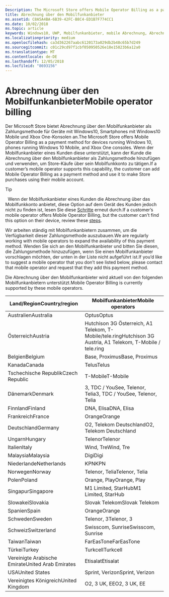 ```yaml
---
Description: The Microsoft Store offers Mobile Operator Billing as a payment method for mobile operators who support this capability.
title: Abrechnung über den Mobilfunkanbieter
ms.assetid: C8A5A4BA-6B39-42FC-B8C4-ED1B7F774CC1
ms.date: 10/02/2018
ms.topic: article
keywords: Windows10, UWP, Mobilfunkanbieter, mobile Abrechnung, Abrechnung über den Mobilfunkanbieter
ms.localizationpriority: medium
ms.openlocfilehash: ca3d362267aabc6120173a029db2b48c65b7d249
ms.sourcegitcommit: c01c29cd97f1cbf050950526e18e15823b6a12a0
ms.translationtype: MT
ms.contentlocale: de-DE
ms.lasthandoff: 12/05/2018
ms.locfileid: "8693156"
---
```

# <a name="mobile-operator-billing"></a><span data-ttu-id="2ff20-103">Abrechnung über den Mobilfunkanbieter</span><span class="sxs-lookup"><span data-stu-id="2ff20-103">Mobile operator billing</span></span>


<span data-ttu-id="2ff20-104">Der Microsoft Store bietet Abrechnung über den Mobilfunkanbieter als Zahlungsmethode für Geräte mit Windows10, Smartphones mit Windows10 Mobile und Xbox One-Konsolen an.</span><span class="sxs-lookup"><span data-stu-id="2ff20-104">The Microsoft Store offers Mobile Operator Billing as a payment method for devices running Windows 10, phones running Windows 10 Mobile, and Xbox One consoles.</span></span> <span data-ttu-id="2ff20-105">Wenn der Mobilfunkanbieter eines Kunden diese unterstützt, kann der Kunde die Abrechnung über den Mobilfunkanbieter als Zahlungsmethode hinzufügen und verwenden, um Store-Käufe über sein Mobilfunkkonto zu tätigen.</span><span class="sxs-lookup"><span data-stu-id="2ff20-105">If a customer’s mobile operator supports this capability, the customer can add Mobile Operator Billing as a payment method and use it to make Store purchases using their mobile account.</span></span>

> [!TIP]
>  <span data-ttu-id="2ff20-106">Wenn der Mobilfunkanbieter eines Kunden die Abrechnung über das Mobilfunkkonto anbietet, diese Option auf dem Gerät des Kunden jedoch nicht zu finden ist, lesen Sie diese [Schritte](http://go.microsoft.com/fwlink/p/?LinkId=523993) erneut durch.</span><span class="sxs-lookup"><span data-stu-id="2ff20-106">If a customer’s mobile operator offers Mobile Operator Billing, but the customer can't find this option on their device, review these [steps](http://go.microsoft.com/fwlink/p/?LinkId=523993).</span></span>

<span data-ttu-id="2ff20-107">Wir arbeiten ständig mit Mobilfunkanbietern zusammen, um die Verfügbarkeit dieser Zahlungsmethode auszubauen.</span><span class="sxs-lookup"><span data-stu-id="2ff20-107">We are regularly working with mobile operators to expand the availability of this payment method.</span></span> <span data-ttu-id="2ff20-108">Wenden Sie sich an den Mobilfunkanbieter und bitten Sie diesen, die Zahlungsmethode hinzuzufügen, wenn Sie einen Mobilfunkanbieter vorschlagen möchten, der unten in der Liste nicht aufgeführt ist.</span><span class="sxs-lookup"><span data-stu-id="2ff20-108">If you’d like to suggest a mobile operator that you don’t see listed below, please contact that mobile operator and request that they add this payment method.</span></span>

<span data-ttu-id="2ff20-109">Die Abrechnung über den Mobilfunkanbieter wird aktuell von den folgenden Mobilfunkanbietern unterstützt.</span><span class="sxs-lookup"><span data-stu-id="2ff20-109">Mobile Operator Billing is currently supported by these mobile operators.</span></span>

| <span data-ttu-id="2ff20-110">Land/Region</span><span class="sxs-lookup"><span data-stu-id="2ff20-110">Country/region</span></span>  | <span data-ttu-id="2ff20-111">Mobilfunkanbieter</span><span class="sxs-lookup"><span data-stu-id="2ff20-111">Mobile operators</span></span>                 |
|-----------------|----------------------------------|
| <span data-ttu-id="2ff20-112">Australien</span><span class="sxs-lookup"><span data-stu-id="2ff20-112">Australia</span></span>       | <span data-ttu-id="2ff20-113">Optus</span><span class="sxs-lookup"><span data-stu-id="2ff20-113">Optus</span></span>                            |
| <span data-ttu-id="2ff20-114">Österreich</span><span class="sxs-lookup"><span data-stu-id="2ff20-114">Austria</span></span>         | <span data-ttu-id="2ff20-115">Hutchison 3G Österreich, A1 Telekom, T-Mobile/tele.ring</span><span class="sxs-lookup"><span data-stu-id="2ff20-115">Hutchison 3G Austria, A1 Telekom, T-Mobile / tele.ring</span></span>  |
| <span data-ttu-id="2ff20-116">Belgien</span><span class="sxs-lookup"><span data-stu-id="2ff20-116">Belgium</span></span>         | <span data-ttu-id="2ff20-117">Base, Proximus</span><span class="sxs-lookup"><span data-stu-id="2ff20-117">Base, Proximus</span></span>                   |
| <span data-ttu-id="2ff20-118">Kanada</span><span class="sxs-lookup"><span data-stu-id="2ff20-118">Canada</span></span>          | <span data-ttu-id="2ff20-119">Telus</span><span class="sxs-lookup"><span data-stu-id="2ff20-119">Telus</span></span>                            |
| <span data-ttu-id="2ff20-120">Tschechische Republik</span><span class="sxs-lookup"><span data-stu-id="2ff20-120">Czech Republic</span></span>  | <span data-ttu-id="2ff20-121">T-Mobile</span><span class="sxs-lookup"><span data-stu-id="2ff20-121">T-Mobile</span></span>                         |
| <span data-ttu-id="2ff20-122">Dänemark</span><span class="sxs-lookup"><span data-stu-id="2ff20-122">Denmark</span></span>         | <span data-ttu-id="2ff20-123">3, TDC / YouSee, Telenor, Telia</span><span class="sxs-lookup"><span data-stu-id="2ff20-123">3, TDC / YouSee, Telenor, Telia</span></span>  |
| <span data-ttu-id="2ff20-124">Finnland</span><span class="sxs-lookup"><span data-stu-id="2ff20-124">Finland</span></span>         | <span data-ttu-id="2ff20-125">DNA, Elisa</span><span class="sxs-lookup"><span data-stu-id="2ff20-125">DNA, Elisa</span></span>                       |
| <span data-ttu-id="2ff20-126">Frankreich</span><span class="sxs-lookup"><span data-stu-id="2ff20-126">France</span></span>          | <span data-ttu-id="2ff20-127">Orange</span><span class="sxs-lookup"><span data-stu-id="2ff20-127">Orange</span></span>                           |
| <span data-ttu-id="2ff20-128">Deutschland</span><span class="sxs-lookup"><span data-stu-id="2ff20-128">Germany</span></span>         | <span data-ttu-id="2ff20-129">O2, Telekom Deutschland</span><span class="sxs-lookup"><span data-stu-id="2ff20-129">O2, Telekom Deutschland</span></span>          |
| <span data-ttu-id="2ff20-130">Ungarn</span><span class="sxs-lookup"><span data-stu-id="2ff20-130">Hungary</span></span>         | <span data-ttu-id="2ff20-131">Telenor</span><span class="sxs-lookup"><span data-stu-id="2ff20-131">Telenor</span></span>                          |
| <span data-ttu-id="2ff20-132">Italien</span><span class="sxs-lookup"><span data-stu-id="2ff20-132">Italy</span></span>           | <span data-ttu-id="2ff20-133">Wind, Tre</span><span class="sxs-lookup"><span data-stu-id="2ff20-133">Wind, Tre</span></span>                        |
| <span data-ttu-id="2ff20-134">Malaysia</span><span class="sxs-lookup"><span data-stu-id="2ff20-134">Malaysia</span></span>        | <span data-ttu-id="2ff20-135">Digi</span><span class="sxs-lookup"><span data-stu-id="2ff20-135">Digi</span></span>                             |
| <span data-ttu-id="2ff20-136">Niederlande</span><span class="sxs-lookup"><span data-stu-id="2ff20-136">Netherlands</span></span>     | <span data-ttu-id="2ff20-137">KPN</span><span class="sxs-lookup"><span data-stu-id="2ff20-137">KPN</span></span>                              |
| <span data-ttu-id="2ff20-138">Norwegen</span><span class="sxs-lookup"><span data-stu-id="2ff20-138">Norway</span></span>          | <span data-ttu-id="2ff20-139">Telenor, Telia</span><span class="sxs-lookup"><span data-stu-id="2ff20-139">Telenor, Telia</span></span>                   |
| <span data-ttu-id="2ff20-140">Polen</span><span class="sxs-lookup"><span data-stu-id="2ff20-140">Poland</span></span>          | <span data-ttu-id="2ff20-141">Orange, Play</span><span class="sxs-lookup"><span data-stu-id="2ff20-141">Orange, Play</span></span>                     |
| <span data-ttu-id="2ff20-142">Singapur</span><span class="sxs-lookup"><span data-stu-id="2ff20-142">Singapore</span></span>       | <span data-ttu-id="2ff20-143">M1 Limited, StarHub</span><span class="sxs-lookup"><span data-stu-id="2ff20-143">M1 Limited, StarHub</span></span>              |
| <span data-ttu-id="2ff20-144">Slowakei</span><span class="sxs-lookup"><span data-stu-id="2ff20-144">Slovakia</span></span>        | <span data-ttu-id="2ff20-145">Slovak Telekom</span><span class="sxs-lookup"><span data-stu-id="2ff20-145">Slovak Telekom</span></span>                   |
| <span data-ttu-id="2ff20-146">Spanien</span><span class="sxs-lookup"><span data-stu-id="2ff20-146">Spain</span></span>           | <span data-ttu-id="2ff20-147">Orange</span><span class="sxs-lookup"><span data-stu-id="2ff20-147">Orange</span></span>                           |
| <span data-ttu-id="2ff20-148">Schweden</span><span class="sxs-lookup"><span data-stu-id="2ff20-148">Sweden</span></span>          | <span data-ttu-id="2ff20-149">Telenor, 3</span><span class="sxs-lookup"><span data-stu-id="2ff20-149">Telenor, 3</span></span>                       |
| <span data-ttu-id="2ff20-150">Schweiz</span><span class="sxs-lookup"><span data-stu-id="2ff20-150">Switzerland</span></span>     | <span data-ttu-id="2ff20-151">Swisscom, Sunrise</span><span class="sxs-lookup"><span data-stu-id="2ff20-151">Swisscom, Sunrise</span></span>                |
| <span data-ttu-id="2ff20-152">Taiwan</span><span class="sxs-lookup"><span data-stu-id="2ff20-152">Taiwan</span></span>          | <span data-ttu-id="2ff20-153">FarEasTone</span><span class="sxs-lookup"><span data-stu-id="2ff20-153">FarEasTone</span></span>                       |
| <span data-ttu-id="2ff20-154">Türkei</span><span class="sxs-lookup"><span data-stu-id="2ff20-154">Turkey</span></span>          | <span data-ttu-id="2ff20-155">Turkcell</span><span class="sxs-lookup"><span data-stu-id="2ff20-155">Turkcell</span></span>                         |
| <span data-ttu-id="2ff20-156">Vereinigte Arabische Emirate</span><span class="sxs-lookup"><span data-stu-id="2ff20-156">United Arab Emirates</span></span> | <span data-ttu-id="2ff20-157">Etisalat</span><span class="sxs-lookup"><span data-stu-id="2ff20-157">Etisalat</span></span>                    |
| <span data-ttu-id="2ff20-158">USA</span><span class="sxs-lookup"><span data-stu-id="2ff20-158">United States</span></span>   | <span data-ttu-id="2ff20-159">Sprint, Verizon</span><span class="sxs-lookup"><span data-stu-id="2ff20-159">Sprint, Verizon</span></span>                  |
| <span data-ttu-id="2ff20-160">Vereinigtes Königreich</span><span class="sxs-lookup"><span data-stu-id="2ff20-160">United Kingdom</span></span>  | <span data-ttu-id="2ff20-161">O2, 3 UK, EE</span><span class="sxs-lookup"><span data-stu-id="2ff20-161">O2, 3 UK, EE</span></span>                     |

 



 


 

 




